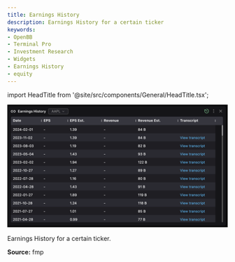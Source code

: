 ```yaml
---
title: Earnings History
description: Earnings History for a certain ticker
keywords:
- OpenBB
- Terminal Pro
- Investment Research
- Widgets
- Earnings History
- equity
---
```


import HeadTitle from '@site/src/components/General/HeadTitle.tsx';

<HeadTitle title="Earnings History - equity | OpenBB Terminal Pro Docs" />

<img
    src="https://raw.githubusercontent.com/OpenBB-finance/widgets-library/main/equity/company_events.png"
    alt="OpenBB Terminal Pro Widgets Library"
/>

Earnings History for a certain ticker.

**Source:** fmp

